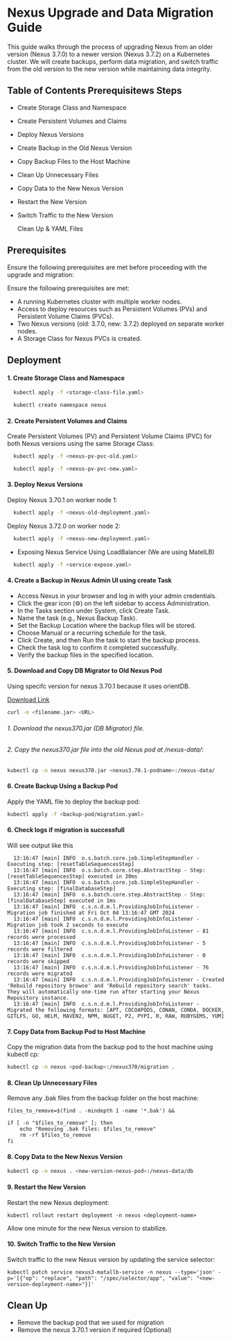 # Nexus Upgrade and Data Migration Guide

This guide walks through the process of upgrading Nexus from an older version (Nexus 3.7.0) to a newer version (Nexus 3.7.2) on a Kubernetes cluster. We will create backups, perform data migration, and switch traffic from the old version to the new version while maintaining data integrity.


## Table of Contents Prerequisitews Steps
- Create Storage Class and Namespace
-  Create Persistent Volumes and Claims
-  Deploy Nexus Versions
-  Create Backup in the Old Nexus Version
-  Copy Backup Files to the Host Machine
-  Clean Up Unnecessary Files
-  Copy Data to the New Nexus Version
-  Restart the New Version
-  Switch Traffic to the New Version
    
    Clean Up & YAML Files
## Prerequisites

Ensure the following prerequisites are met before proceeding with the upgrade and migration:

Ensure the following prerequisites are met:
- A running Kubernetes cluster with multiple worker nodes.
- Access to deploy resources such as Persistent Volumes (PVs) and Persistent Volume Claims (PVCs).
- Two Nexus versions (old: 3.7.0, new: 3.7.2) deployed on separate worker nodes.
- A Storage Class for Nexus PVCs is created.


## Deployment

#### 1. Create Storage Class and Namespace


```bash
  kubectl apply -f <storage-class-file.yaml>

  kubectl create namespace nexus
```

#### 2. Create Persistent Volumes and Claims
Create Persistent Volumes (PV) and Persistent Volume Claims (PVC) for both Nexus versions using the same Storage Class:

```bash
  kubectl apply -f <nexus-pv-pvc-old.yaml>

  kubectl apply -f <nexus-pv-pvc-new.yaml>
```

#### 3. Deploy Nexus Versions
Deploy Nexus 3.70.1 on worker node 1:

```bash
  kubectl apply -f <nexus-old-deployment.yaml>
```


Deploy Nexus 3.72.0 on worker node 2:

```bash
  kubectl apply -f <nexus-new-deployment.yaml>
```

- Exposing Nexus Service Using LoadBalancer (We are using MatelLB)
```bash
  kubectl apply -f <service-expose.yaml>
```

#### 4. Create a Backup in Nexus Admin UI using create Task

- Access Nexus in your browser and log in with your admin credentials.
- Click the gear icon (⚙️) on the left sidebar to access Administration.
- In the Tasks section under System, click Create Task. 
- Name the task (e.g., Nexus Backup Task).
- Set the Backup Location where the backup files will be stored.
- Choose Manual or a recurring schedule for the task.
- Click Create, and then Run the task to start the backup process.
- Check the task log to confirm it completed successfully.
- Verify the backup files in the specified location.


#### 5. Download and Copy DB Migrator to Old Nexus Pod
Using specifc version for nexus 3.70.1 because it uses orientDB.

[Download Link](https://sonatype-download.global.ssl.fastly.net/repository/downloads-prod-group/nxrm3-migrator/nexus-db-migrator-3.70.2-01.jar)

```bash
curl -o <filename.jar> <URL>
```
###### 1. Download the nexus370.jar (DB Migrator) file.
###### 2. Copy the nexus370.jar file into the old Nexus pod at /nexus-data/:

```bash
kubectl cp -n nexus nexus370.jar <nexus3.70.1-podname>:/nexus-data/
```

#### 6. Create Backup Using a Backup Pod
Apply the YAML file to deploy the backup pod:

```bash
kubectl apply -f <backup-pod/migration.yaml>
```

#### 6. Check logs if migration is successfull 
Will see output like this
```
  13:16:47 [main] INFO  o.s.batch.core.job.SimpleStepHandler - Executing step: [resetTableSequencesStep]
  13:16:47 [main] INFO  o.s.batch.core.step.AbstractStep - Step: [resetTableSequencesStep] executed in 30ms
  13:16:47 [main] INFO  o.s.batch.core.job.SimpleStepHandler - Executing step: [finalDatabaseStep]
  13:16:47 [main] INFO  o.s.batch.core.step.AbstractStep - Step: [finalDatabaseStep] executed in 1ms
  13:16:47 [main] INFO  c.s.n.d.m.l.ProvidingJobInfoListener - Migration job finished at Fri Oct 04 13:16:47 GMT 2024
  13:16:47 [main] INFO  c.s.n.d.m.l.ProvidingJobInfoListener - Migration job took 2 seconds to execute
  13:16:47 [main] INFO  c.s.n.d.m.l.ProvidingJobInfoListener - 81 records were processed
  13:16:47 [main] INFO  c.s.n.d.m.l.ProvidingJobInfoListener - 5 records were filtered
  13:16:47 [main] INFO  c.s.n.d.m.l.ProvidingJobInfoListener - 0 records were skipped
  13:16:47 [main] INFO  c.s.n.d.m.l.ProvidingJobInfoListener - 76 records were migrated
  13:16:47 [main] INFO  c.s.n.d.m.l.ProvidingJobInfoListener - Created 'Rebuild repository browse' and 'Rebuild repository search' tasks. They will automatically one-time run after starting your Nexus Repository instance.
  13:16:47 [main] INFO  c.s.n.d.m.l.ProvidingJobInfoListener - Migrated the following formats: [APT, COCOAPODS, CONAN, CONDA, DOCKER, GITLFS, GO, HELM, MAVEN2, NPM, NUGET, P2, PYPI, R, RAW, RUBYGEMS, YUM]
```


#### 7. Copy Data from Backup Pod to Host Machine
Copy the migration data from the backup pod to the host machine using kubectl cp:

```bash
kubectl cp -n nexus <pod-backup>:/nexus370/migration .
```

#### 8. Clean Up Unnecessary Files
Remove any .bak files from the backup folder on the host machine:

```
files_to_remove=$(find . -mindepth 1 -name '*.bak') &&

if [ -n "$files_to_remove" ]; then
    echo "Removing .bak files: $files_to_remove"
    rm -rf $files_to_remove
fi
```

#### 8. Copy Data to the New Nexus Version

```bash
kubectl cp -n nexus . <new-version-nexus-pod>:/nexus-data/db
```

#### 9. Restart the New Version
Restart the new Nexus deployment:

```
kubectl rollout restart deployment -n nexus <deployment-name>
```

Allow one minute for the new Nexus version to stabilize.

#### 10. Switch Traffic to the New Version
Switch traffic to the new Nexus version by updating the service selector:

```
kubectl patch service nexus3-matallb-service -n nexus --type='json' -p='[{"op": "replace", "path": "/spec/selector/app", "value": "<new-version-deployment-name>"}]'
```




## Clean Up

- Remove the backup pod that we used for migration
- Remove the nexus 3.70.1 version if required (Optional)